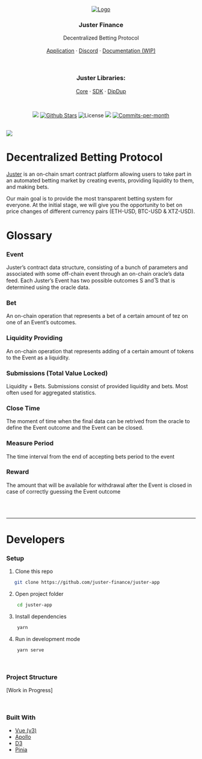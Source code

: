 <p align="center">
  <a href="https://app.juster.fi/explore"><img src="https://i.imgur.com/KVgm2G0.png" alt="Logo"></a>

  <h3 align="center">Juster Finance</h3>
  <p align="center">
    Decentralized Betting Protocol
    <br />
    <br />
    <a href="https://app.juster.fi/explore">Application</a>
    ·
    <a href="https://discord.gg/FeGDCkHhnB">Discord</a>
    ·
    <a href="https://app.juster.fi/docs">Documentation (WIP)</a>
  </p>
</p>

<br />

<p align="center">
    <h3 align="center">Juster Libraries:</h3>
    <p align="center">
        <a href="https://github.com/juster-finance/juster-core">Core</a>
        ·
        <a href="https://github.com/juster-finance/juster-sdk">SDK</a>
        ·
        <a href="https://github.com/juster-finance/juster-dipdup">DipDup</a>
    </p>
</p>


<br />

<p align="center">
    <img src="https://img.shields.io/badge/Release-1.0%3A%20Mainnet%20Lanuch-red"/>
    <a href="https://github.com/juster-finance/juster-app/stargazers"><img src="https://img.shields.io/github/stars/juster-finance/juster-app" alt="Github Stars"></a>
    <img src="https://img.shields.io/badge/License-MIT-green" alt="License">
    <a href="https://github.com/juster-finance/juster-app/issues"><img src="https://img.shields.io/github/issues-raw/juster-finance/juster-app"/></a>
    <a href="https://github.com/juster-finance/juster-app/pulse"><img src="https://img.shields.io/github/commit-activity/m/juster-finance/juster-app" alt="Commits-per-month"></a>
</p>

<br/>

<img src="https://i.imgur.com/xhWvft1.png">

<br/>

# Decentralized Betting Protocol

[Juster](https://app.juster.fi) is an on-chain smart contract platform
allowing users to take part in an automated betting market by
creating events, providing liquidity to them, and making bets. 

Our main goal is to provide the most transparent betting system for everyone. At the initial stage, we will give you the opportunity to bet on price changes of different currency pairs (ETH-USD, BTC-USD & XTZ-USD).

# Glossary

### Event
Juster’s contract data structure, consisting of a bunch of parameters and associated with some off-chain event through an on-chain oracle’s data feed. Each Juster’s Event has two possible outcomes S and ̅S that is determined using the oracle data.

### Bet
An on-chain operation that represents a bet of a certain amount of tez on one of an Event’s outcomes.

### Liquidity Providing
An on-chain operation that represents adding of a certain amount of tokens to the Event as a liquidity.

### Submissions (Total Value Locked)
Liquidity + Bets. Submissions consist of provided liquidity and bets. Most often used for aggregated statistics.

### Close Time
The moment of time when the final data can be retrived from the oracle to define the Event outcome and the Event can be closed.

### Measure Period
The time interval from the end of accepting bets period to the event 

### Reward
The amount that will be available for withdrawal after the Event is closed in case of correctly guessing the Event outcome

<br/>
<br/>

---
# Developers

### Setup

1. Clone this repo
```sh
   git clone https://github.com/juster-finance/juster-app
```

2. Open project folder
```sh
    cd juster-app
```

3. Install dependencies
```sh
    yarn
```

4. Run in development mode
```sh
    yarn serve
```

<br/>

### Project Structure
[Work in Progress]

<br/>


### Built With

- [Vue (v3)](https://vuejs.org/)
- [Apollo](https://www.apollographql.com/)
- [D3](https://d3js.org/)
- [Pinia](https://pinia.vuejs.org/)